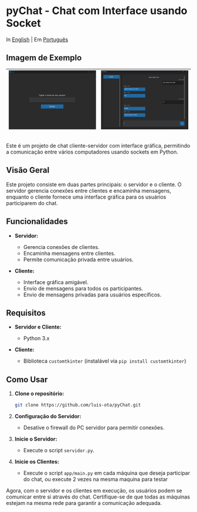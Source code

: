# pyChat - Chat com Interface usando Socket

In [English](README.md) | Em [Português](README_PTBR.md)

## Imagem de Exemplo

| ![img](img/entrar.png) | ![img](img/chat.png) |
|------------------------|----------------------|

##

Este é um projeto de chat cliente-servidor com interface gráfica, permitindo a comunicação entre vários computadores usando sockets em Python.

## Visão Geral

Este projeto consiste em duas partes principais: o servidor e o cliente. O servidor gerencia conexões entre clientes e encaminha mensagens, enquanto o cliente fornece uma interface gráfica para os usuários participarem do chat.

## Funcionalidades

- **Servidor:**
  - Gerencia conexões de clientes.
  - Encaminha mensagens entre clientes.
  - Permite comunicação privada entre usuários.

- **Cliente:**
  - Interface gráfica amigável.
  - Envio de mensagens para todos os participantes.
  - Envio de mensagens privadas para usuários específicos.

## Requisitos

- **Servidor e Cliente:**
  - Python 3.x

- **Cliente:**
  - Biblioteca `customtkinter` (instalável via `pip install customtkinter`)

## Como Usar

1. **Clone o repositório:**

   ```bash
   git clone https://github.com/luis-ota/pyChat.git

   ```

2. **Configuração do Servidor:**
   - Desative o firewall do PC servidor para permitir conexões.

3. **Inicie o Servidor:**
   - Execute o script `servidor.py`.

4. **Inicie os Clientes:**
   - Execute o script `app/main.py` em cada máquina que deseja participar do chat, ou execute 2 vezes na mesma maquina para testar

Agora, com o servidor e os clientes em execução, os usuários podem se comunicar entre si através do chat. Certifique-se de que todas as máquinas estejam na mesma rede para garantir a comunicação adequada.
  
